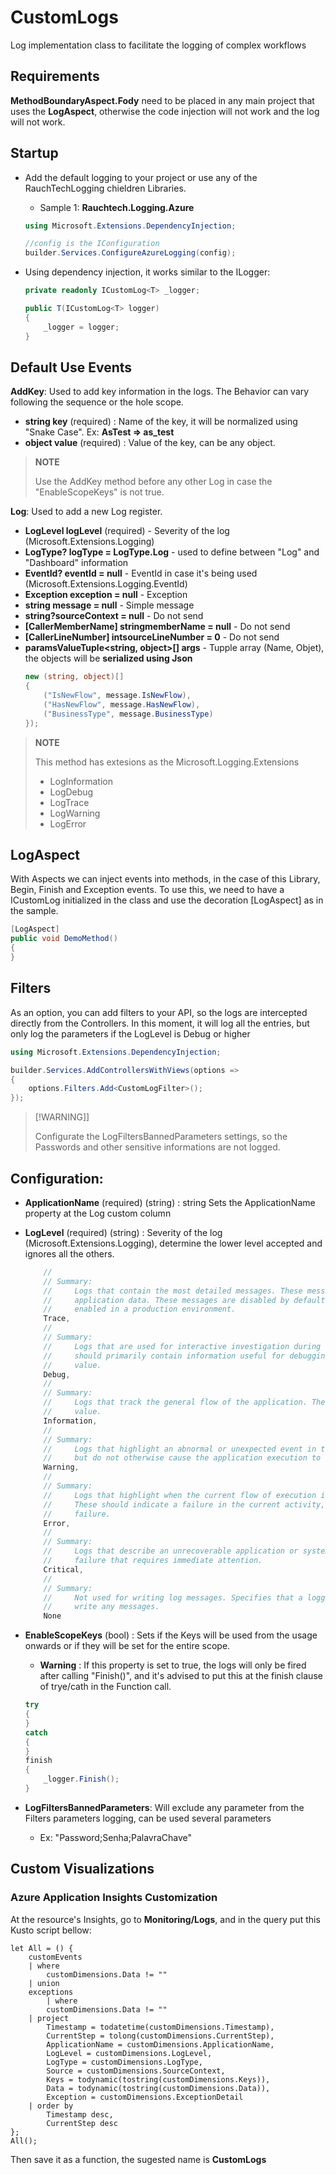 # **CustomLogs**
Log implementation class to facilitate the logging of complex workflows



## **Requirements**

**MethodBoundaryAspect.Fody** need to be placed in any main project that uses the **LogAspect**, otherwise the code injection will not work and the log will not work.



## **Startup**

- Add the default logging to your project or use any of the RauchTechLogging chieldren Libraries.
    - Sample 1: **Rauchtech.Logging.Azure**
    ``` csharp
    using Microsoft.Extensions.DependencyInjection;

    //config is the IConfiguration
    builder.Services.ConfigureAzureLogging(config);
    ```    

- Using dependency injection, it works similar to the ILogger: 
    ``` csharp
    private readonly ICustomLog<T> _logger;

    public T(ICustomLog<T> logger)
    {
        _logger = logger;
    }
    ```



## **Default Use Events**

**AddKey**: Used to add key information in the logs. The Behavior can vary following the sequence or the hole scope.
- **string key** (required) : Name of the key, it will be normalized using "Snake Case". Ex: **AsTest => as_test**
- **object value** (required) : Value of the key, can be any object.
>**NOTE**
>
>Use the AddKey method before any other Log in case the "EnableScopeKeys" is not true.

**Log**: Used to add a new Log register.

- **LogLevel logLevel** (required) - Severity of the log (Microsoft.Extensions.Logging)
- **LogType? logType = LogType.Log** - used to define between "Log" and "Dashboard" information
- **EventId? eventId = null** - EventId in case it's being used (Microsoft.Extensions.Logging.EventId)
- **Exception exception = null** - Exception
- **string message = null** - Simple message
- **string?sourceContext = null** - Do not send
- **[CallerMemberName] stringmemberName = null** - Do not send
- **[CallerLineNumber] intsourceLineNumber = 0**  - Do not send
- **paramsValueTuple<string, object>[] args** - Tupple array (Name, Objet), the objects will be **serialized using Json**
    ``` csharp
    new (string, object)[]
    {
        ("IsNewFlow", message.IsNewFlow),
        ("HasNewFlow", message.HasNewFlow),
        ("BusinessType", message.BusinessType)
    });
    ```
>**NOTE**
>
>This method has extesions as the Microsoft.Logging.Extensions
>- LogInformation
>- LogDebug
>- LogTrace
>- LogWarning
>- LogError



## LogAspect

With Aspects we can inject events into methods, in the case of this Library, Begin, Finish and Exception events.
To use this, we need to have a ICustomLog initialized in the class and use the decoration [LogAspect] as in the sample.
``` csharp
[LogAspect]
public void DemoMethod()
{
}
```



## Filters


As an option, you can add filters to your API, so the logs are intercepted directly from the Controllers.
In this moment, it will log all the entries, but only log the parameters if the LogLevel is Debug or higher
``` csharp
using Microsoft.Extensions.DependencyInjection;

builder.Services.AddControllersWithViews(options =>
{
    options.Filters.Add<CustomLogFilter>();
});
```   

>[!WARNING]]
>
>Configurate the LogFiltersBannedParameters settings, so the Passwords and other sensitive informations are not logged.

## **Configuration**:

- **ApplicationName** (required) (string) : string Sets the ApplicationName property at the Log custom column
- **LogLevel** (required) (string) : Severity of the log (Microsoft.Extensions.Logging), determine the lower level accepted and ignores all the others.
    ``` csharp
        //
        // Summary:
        //     Logs that contain the most detailed messages. These messages may contain sensitive
        //     application data. These messages are disabled by default and should never be
        //     enabled in a production environment.
        Trace,
        //
        // Summary:
        //     Logs that are used for interactive investigation during development. These logs
        //     should primarily contain information useful for debugging and have no long-term
        //     value.
        Debug,
        //
        // Summary:
        //     Logs that track the general flow of the application. These logs should have long-term
        //     value.
        Information,
        //
        // Summary:
        //     Logs that highlight an abnormal or unexpected event in the application flow,
        //     but do not otherwise cause the application execution to stop.
        Warning,
        //
        // Summary:
        //     Logs that highlight when the current flow of execution is stopped due to a failure.
        //     These should indicate a failure in the current activity, not an application-wide
        //     failure.
        Error,
        //
        // Summary:
        //     Logs that describe an unrecoverable application or system crash, or a catastrophic
        //     failure that requires immediate attention.
        Critical,
        //
        // Summary:
        //     Not used for writing log messages. Specifies that a logging category should not
        //     write any messages.
        None
    ```
- **EnableScopeKeys** (bool) : Sets if the Keys will be used from the usage onwards or if they will be set for the entire scope.

    - **Warning** : If this property is set to true, the logs will only be fired after calling "Finish()", and it's advised to put this at the finish clause of trye/cath in the Function call.
    ``` csharp
    try
    {
    }
    catch
    {
    }
    finish
    {
        _logger.Finish();
    }
    ```
- **LogFiltersBannedParameters**: Will exclude any parameter from the Filters parameters logging, can be used several parameters
    - Ex: "Password;Senha;PalavraChave"


## **Custom Visualizations**

### Azure Application Insights Customization

At the resource's Insights, go to **Monitoring/Logs**, and in the query put this Kusto script bellow:

``` kql
let All = () {
    customEvents
    | where 
        customDimensions.Data != ""
    | union
    exceptions
        | where 
        customDimensions.Data != ""
    | project
        Timestamp = todatetime(customDimensions.Timestamp),
        CurrentStep = tolong(customDimensions.CurrentStep),
        ApplicationName = customDimensions.ApplicationName,
        LogLevel = customDimensions.LogLevel,
        LogType = customDimensions.LogType,
        Source = customDimensions.SourceContext,
        Keys = todynamic(tostring(customDimensions.Keys)),
        Data = todynamic(tostring(customDimensions.Data)),
        Exception = customDimensions.ExceptionDetail
    | order by
        Timestamp desc,
        CurrentStep desc
};
All();
```

Then save it as a function, the sugested name is **CustomLogs**

